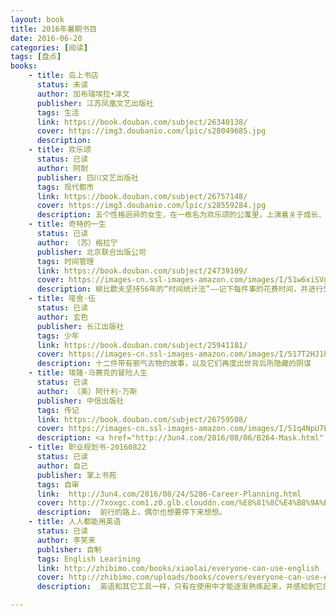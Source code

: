 ```yaml
---
layout: book
title: 2016年暑期书目
date: 2016-06-20
categories: [阅读]
tags: [盘点]
books: 
    - title: 岛上书店
      status: 未读
      author: 加布瑞埃拉•泽文
      publisher: 江苏凤凰文艺出版社
      tags: 生活
      link: https://book.douban.com/subject/26340138/           
      cover: https://img3.doubanio.com/lpic/s28049685.jpg
      description: 
    - title: 欢乐颂
      status: 已读
      author: 阿耐 
      publisher: 四川文艺出版社
      tags: 现代都市
      link: https://book.douban.com/subject/26757148/
      cover: https://img3.doubanio.com/lpic/s28559284.jpg
      description: 五个性格迥异的女生，在一栋名为欢乐颂的公寓里，上演着关于成长、爱情、亲情的那些故事。
    - title: 奇特的一生
      status: 已读
      author: （苏）格拉宁 
      publisher: 北京联合出版公司
      tags: 时间管理
      link: https://book.douban.com/subject/24739109/           
      cover: https://images-cn.ssl-images-amazon.com/images/I/51w6xiSVgBL._AA320_.jpg
      description: 柳比歇夫坚持56年的“时间统计法”——记下每件事的花费时间，并进行分析,不断纠正偏差。
    - title: 哑舍·伍
      status: 已读
      author: 玄色
      publisher: 长江出版社
      tags: 少年
      link: https://book.douban.com/subject/25941181/ 
      cover: https://images-cn.ssl-images-amazon.com/images/I/517T2HJ1h6L._AA320_.jpg
      description: 十二件带有邪气古物的故事，以及它们再度出世背后所隐藏的阴谋
    - title: 埃隆·马赛克的冒险人生
      status: 已读
      author: （美）阿什利·万斯
      publisher: 中信出版社
      tags: 传记
      link: https://book.douban.com/subject/26759508/
      cover: https://images-cn.ssl-images-amazon.com/images/I/51q4NpU7EvL._AA320_.jpg
      description: <a href="http://3un4.com/2016/08/06/B264-Mask.html" title="读书笔记">现代社会建立在“高度发达的商业文明”之上，通过交易所获得的金钱，既可以帮助人们提高生活水平，还是衡量个人价值的标志物。因此，许多人都在为了赚钱而奋斗着，而“投入与产出”不成正比的事，绝不去做。“脚踏实地”的选择并没有错，只是每个时代同样需要一些人抬头望望天，为前路做些准备。<br/><br>“仰望星空”的人，脑袋里充满了“天马行空”的想法，对于他们的阶段性成功，许多人不以为意。的确，成功一次可以算作“运气使然”，但连续在不同的领域取得成功，说明这个人具备了一些有助于成功的特质。马斯克仍然在为他的“火星移民”而努力，本书回顾了他前半生的冒险故事，作为平常人的读者，亦能从中收获“振奋人心”的力量。</br></a>
    - title: 职业规划书·20160822
      status: 已读
      author: 自己
      publisher: 掌上书苑
      tags: 自审
      link:  http://3un4.com/2016/08/24/S286-Career-Planning.html
      cover: http://7xoxgc.com1.z0.glb.clouddn.com/%E8%81%8C%E4%B8%9A%E8%A7%84%E5%88%9201.jpg
      description:  前行的路上，偶尔也想要停下来想想。
    - title: 人人都能用英语
      status: 已读
      author: 李笑来
      publisher: 自制
      tags: English Learining
      link: http://zhibimo.com/books/xiaolai/everyone-can-use-english
      cover: http://zhibimo.com/uploads/books/covers/everyone-can-use-english/preview_cover.jpg
      description:  英语和其它工具一样，只有在使用中才能逐渐熟练起来，并感知到它的价值。

---
```


